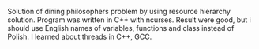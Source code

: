 Solution of dining philosophers problem by using resource hierarchy solution. Program was written in C++ with ncurses. Result were good, but i should use English names of variables, functions and class instead of Polish. I learned about threads in C++, GCC.
